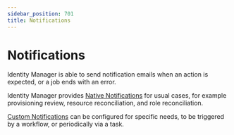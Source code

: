 ```yaml
---
sidebar_position: 701
title: Notifications
---
```


# Notifications

Identity Manager is able to send notification emails when an action is expected, or a job ends with an error.

Identity Manager provides [Native Notifications](native/index "Native Notifications") for usual cases, for example provisioning review, resource reconciliation, and role reconciliation.

[Custom Notifications](custom/index "Custom Notifications") can be configured for specific needs, to be triggered by a workflow, or periodically via a task.